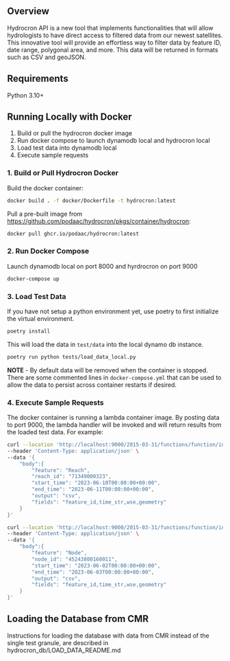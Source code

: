 ## Overview
Hydrocron API is a new tool that implements functionalities that will allow 
hydrologists to have direct access to filtered data from our newest satellites. 
This innovative tool will provide an effortless way to filter data by feature ID, 
date range, polygonal area, and more. This data will be returned in formats such 
as CSV and geoJSON.

## Requirements
Python 3.10+

## Running Locally with Docker 

1. Build or pull the hydrocron docker image
2. Run docker compose to launch dynamodb local and hydrocron local
3. Load test data into dynamodb local
4. Execute sample requests

### 1. Build or Pull Hydrocron Docker

Build the docker container:
```bash
docker build . -f docker/Dockerfile -t hydrocron:latest
```
Pull a pre-built image from https://github.com/podaac/hydrocron/pkgs/container/hydrocron:
```bash
docker pull ghcr.io/podaac/hydrocron:latest
```

### 2. Run Docker Compose

Launch dynamodb local on port 8000 and hyrdrocron on port 9000
```bash
docker-compose up
```

### 3. Load Test Data

If you have not setup a python environment yet, use poetry to first initialize the virtual environment.

```bash
poetry install
```

This will load the data in `test/data` into the local dynamo db instance.
```bash
poetry run python tests/load_data_local.py
```

**NOTE** - By default data will be removed when the container is stopped. There are some commented lines in `docker-compose.yml`
that can be used to allow the data to persist across container restarts if desired.

### 4. Execute Sample Requests

The docker container is running a lambda container image. By posting data to port 9000, the lambda handler will be invoked
and will return results from the loaded test data. For example:

```bash
curl --location 'http://localhost:9000/2015-03-31/functions/function/invocations' \
--header 'Content-Type: application/json' \
--data '{
    "body":{
        "feature": "Reach",
        "reach_id": "71349000323",
        "start_time": "2023-06-10T00:00:00+00:00",
        "end_time": "2023-06-11T00:00:00+00:00",
        "output": "csv",
        "fields": "feature_id,time_str,wse,geometry"
    }
}'

curl --location 'http://localhost:9000/2015-03-31/functions/function/invocations' \
--header 'Content-Type: application/json' \
--data '{
    "body":{
        "feature": "Node",
        "node_id": "45243800160011",
        "start_time": "2023-06-02T00:00:00+00:00",
        "end_time": "2023-06-03T00:00:00+00:00",
        "output": "csv",
        "fields": "feature_id,time_str,wse,geometry"
    }
}'
```

## Loading the Database from CMR

Instructions for loading the database with data from CMR instead of the single test granule, are described in hydrocron_db/LOAD_DATA_README.md
